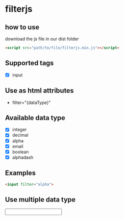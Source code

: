 # filterjs
 
## how to use

download the js file in our dist folder

```html
<script src="path/to/file/filterjs.min.js"></script>
```

## Supported tags
- [x] input

## Use as html attributes
- filter="{dataType}"

## Available data type

- [x] integer
- [x] decimal
- [x] alpha
- [x] email
- [x] boolean
- [x] alphadash

## Examples

``` html
<input filter="alpha">
```

## Use multiple data type

<input filter="integer|alpha">
